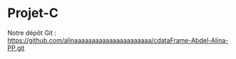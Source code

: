 # Projet-C

Notre dépôt Git : https://github.com/alinaaaaaaaaaaaaaaaaaaaaaa/cdataFrame-Abdel-Alina-PP.git
